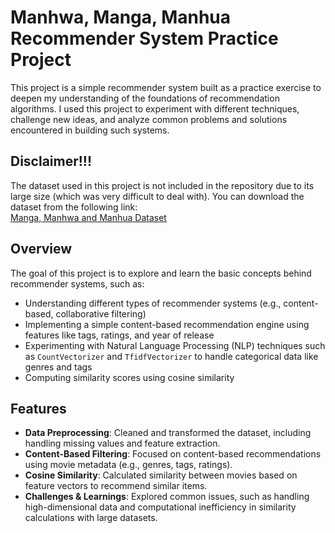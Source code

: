 # Manhwa, Manga, Manhua Recommender System Practice Project

This project is a simple recommender system built as a practice exercise to deepen my understanding of the foundations of recommendation algorithms. I used this project to experiment with different techniques, challenge new ideas, and analyze common problems and solutions encountered in building such systems.

## Disclaimer!!!

The dataset used in this project is not included in the repository due to its large size (which was very difficult to deal with). You can download the dataset from the following link:  
[Manga, Manhwa and Manhua Dataset](https://www.kaggle.com/datasets/victorsoeiro/manga-manhwa-and-manhua-dataset/data)

## Overview

The goal of this project is to explore and learn the basic concepts behind recommender systems, such as:
- Understanding different types of recommender systems (e.g., content-based, collaborative filtering)
- Implementing a simple content-based recommendation engine using features like tags, ratings, and year of release
- Experimenting with Natural Language Processing (NLP) techniques such as `CountVectorizer` and `TfidfVectorizer` to handle categorical data like genres and tags
- Computing similarity scores using cosine similarity

## Features

- **Data Preprocessing**: Cleaned and transformed the dataset, including handling missing values and feature extraction.
- **Content-Based Filtering**: Focused on content-based recommendations using movie metadata (e.g., genres, tags, ratings).
- **Cosine Similarity**: Calculated similarity between movies based on feature vectors to recommend similar items.
- **Challenges & Learnings**: Explored common issues, such as handling high-dimensional data and computational inefficiency in similarity calculations with large datasets.
